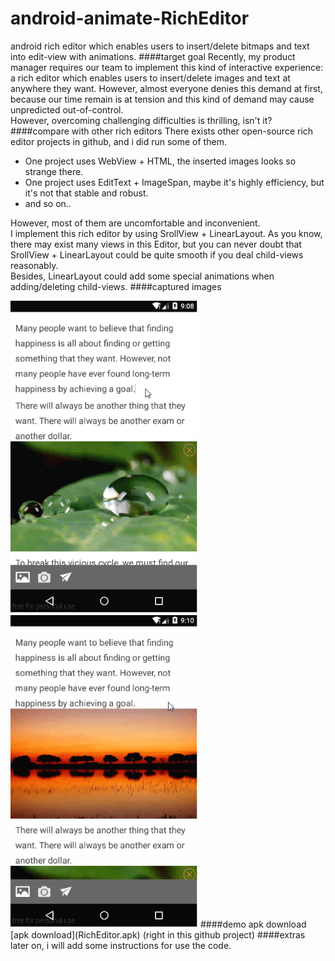# android-animate-RichEditor
android rich editor which enables users to insert/delete bitmaps and text into edit-view with animations.
####target goal
Recently, my product manager requires our team to implement this kind of interactive experience: a rich editor which enables users to insert/delete images and text at anywhere they want. However, almost everyone denies this demand at first, because our time remain is at tension and this kind of demand may cause unpredicted out-of-control.<br>
However, overcoming challenging difficulties is thrilling, isn't it?
####compare with other rich editors
There exists other open-source rich editor projects in github, and i did run some of them.    
* One project uses WebView + HTML, the inserted images looks so strange there.
* One project uses EditText + ImageSpan, maybe it's highly efficiency, but it's not that stable and robust.
* and so on..

However, most of them are uncomfortable and inconvenient.<br>
I implement this rich editor by using SrollView + LinearLayout. As you know, there may exist many views in this Editor, but you can never doubt that SrollView + LinearLayout could be quite smooth if you deal child-views reasonably. <br>
Besides, LinearLayout could add some special animations when adding/deleting child-views.
####captured images
<td>
	 <img src="capture01.gif" width="300" height="500" />
	 <img src="capture02.gif" width="300" height="500" />
</td>
####demo apk download
[apk download](RichEditor.apk) (right in this github project)
####extras
later on, i will add some instructions for use the code.
